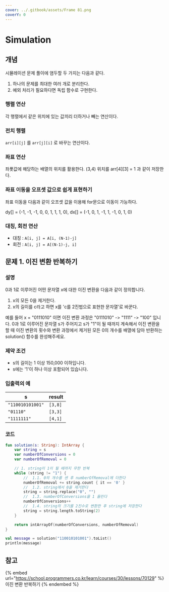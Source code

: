 ```yaml
---
cover: ../.gitbook/assets/Frame 81.png
coverY: 0
---
```


# Simulation

## 개념

시뮬레이션 문제 풀이에 염두할 두 가지는 다음과 같다.

1. 하나의 문제를 최대한 여러 개로 분리한다.
2. 예외 처리가 필요하다면 독립 함수로 구현한다.



### 행렬 연산

각 행렬에서 같은 위치에 있는 값끼리 더하거나 빼는 연산이다.



### 전치 행렬

`arr[i][j]` 를 `arr[j][i]` 로 바꾸는 연산이다.



### 좌표 연산

좌푯값에 해당하는 배열의 위치를 활용한다. (3,4) 위치를 arr\[4]\[3] = 1 과 같이 저장한다.



### 좌표 이동을 오프셋 값으로 쉽게 표현하기

좌표 이동을 다음과 같이 오프셋 값을 이용해 for문으로 이동이 가능하다.

dy\[] = (-1, -1, -1, 0, 0, 1, 1, 1, 0), dx\[] = (-1, 0, 1, -1, 1, -1, 0, 1, 0)



### 대칭, 회전 연산

* 대칭 : `A[i, j] = A[i, (N-1)-j]`
* 회전 : `A[i, j] = A[(N-1)-j, i]`



## 문제 1. 이진 변환 반복하기

### 설명

0과 1로 이루어진 어떤 문자열 x에 대한 이진 변환을 다음과 같이 정의합니다.

1. x의 모든 0을 제거한다.
2. x의 길이를 c라고 하면 x를 'c를 2진법으로 표현한 문자열'로 바꾼다.

예를 들어 x = "0111010" 이면 이진 변환 과정은 "0111010" -> "1111" -> "100" 입니다. 0과 1로 이루어진 문자열 s가 주어지고 s가 "1"이 될 때까지 계속해서 이진 변환을 할 때 이진 변환의 횟수와 변환 과정에서 제거된 모든 0의 개수를 배열에 담아 반환하는 solution() 함수를 완성해주세요.



### 제약 조건

* s의 길이는 1 이상 150,000 이하입니다.
* s에는 '1'이 하나 이상 포함되어 있습니다.



### 입출력의 예

| s                | result  |
| ---------------- | ------- |
| `"110010101001"` | `[3,8]` |
| `"01110"`        | `[3,3]` |
| `"1111111"`      | `[4,1]` |



### 코드

```kotlin
fun solution(s: String): IntArray {
    var string = s
    var numberOfConversions = 0
    var numberOfRemoval = 0

    // 1. string이 1이 될 때까지 무한 반복
    while (string != "1") {
        //  1.1. 0의 개수를 센 후 numberOfRemoval에 더한다
        numberOfRemoval += string.count { it == '0' }
        //  1.2. string에서 0을 제거한다
        string = string.replace("0", "")
        //  1.3. numberOfConversions을 1 올린다
        numberOfConversions++
        //  1.4. string의 크기를 2진수로 변환한 후 string에 저장한다
        string = string.length.toString(2)
    }

    return intArrayOf(numberOfConversions, numberOfRemoval)
}

val message = solution("110010101001").toList()
println(message)
```



## 참고

{% embed url="https://school.programmers.co.kr/learn/courses/30/lessons/70129" %}
이진 변환 반복하기
{% endembed %}
